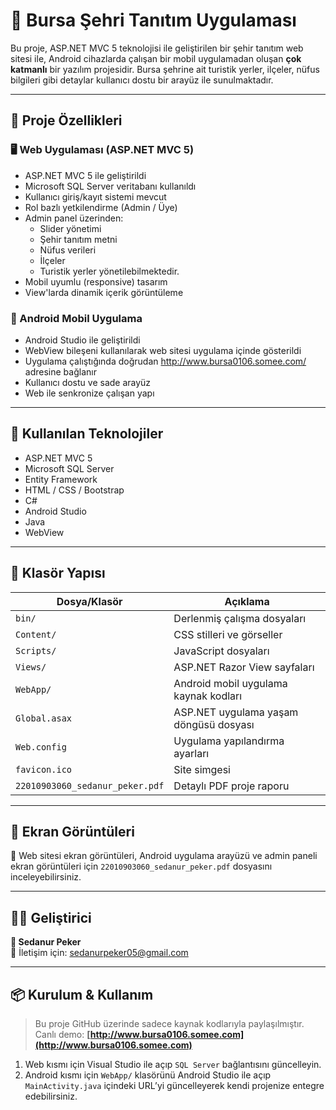 # 🌆 Bursa Şehri Tanıtım Uygulaması

Bu proje, ASP.NET MVC 5 teknolojisi ile geliştirilen bir şehir tanıtım web sitesi ile, Android cihazlarda çalışan bir mobil uygulamadan oluşan **çok katmanlı** bir yazılım projesidir. Bursa şehrine ait turistik yerler, ilçeler, nüfus bilgileri gibi detaylar kullanıcı dostu bir arayüz ile sunulmaktadır.

---

## 🚀 Proje Özellikleri

### 🖥️ Web Uygulaması (ASP.NET MVC 5)

- ASP.NET MVC 5 ile geliştirildi
- Microsoft SQL Server veritabanı kullanıldı
- Kullanıcı giriş/kayıt sistemi mevcut
- Rol bazlı yetkilendirme (Admin / Üye)
- Admin panel üzerinden:
  - Slider yönetimi
  - Şehir tanıtım metni
  - Nüfus verileri
  - İlçeler
  - Turistik yerler yönetilebilmektedir.
- Mobil uyumlu (responsive) tasarım
- View'larda dinamik içerik görüntüleme

### 📱 Android Mobil Uygulama

- Android Studio ile geliştirildi
- WebView bileşeni kullanılarak web sitesi uygulama içinde gösterildi
- Uygulama çalıştığında doğrudan http://www.bursa0106.somee.com/ adresine bağlanır
- Kullanıcı dostu ve sade arayüz
- Web ile senkronize çalışan yapı

---

## 🧠 Kullanılan Teknolojiler

- ASP.NET MVC 5
- Microsoft SQL Server
- Entity Framework
- HTML / CSS / Bootstrap
- C#
- Android Studio
- Java
- WebView

---

## 📁 Klasör Yapısı

| Dosya/Klasör                | Açıklama                                 |
|----------------------------|------------------------------------------|
| `bin/`                     | Derlenmiş çalışma dosyaları              |
| `Content/`                 | CSS stilleri ve görseller                |
| `Scripts/`                 | JavaScript dosyaları                     |
| `Views/`                   | ASP.NET Razor View sayfaları             |
| `WebApp/`                  | Android mobil uygulama kaynak kodları    |
| `Global.asax`              | ASP.NET uygulama yaşam döngüsü dosyası   |
| `Web.config`               | Uygulama yapılandırma ayarları           |
| `favicon.ico`              | Site simgesi                             |
| `22010903060_sedanur_peker.pdf` | Detaylı PDF proje raporu            |

---

## 📸 Ekran Görüntüleri

📌 Web sitesi ekran görüntüleri, Android uygulama arayüzü ve admin paneli ekran görüntüleri için `22010903060_sedanur_peker.pdf` dosyasını inceleyebilirsiniz.

---

## 👩‍💻 Geliştirici

**👩 Sedanur Peker**  
📧 İletişim için: sedanurpeker05@gmail.com

---

## 📦 Kurulum & Kullanım

> Bu proje GitHub üzerinde sadece kaynak kodlarıyla paylaşılmıştır. Canlı demo: **[http://www.bursa0106.somee.com](http://www.bursa0106.somee.com)**

1. Web kısmı için Visual Studio ile açıp `SQL Server` bağlantısını güncelleyin.
2. Android kısmı için `WebApp/` klasörünü Android Studio ile açıp `MainActivity.java` içindeki URL’yi güncelleyerek kendi projenize entegre edebilirsiniz.
